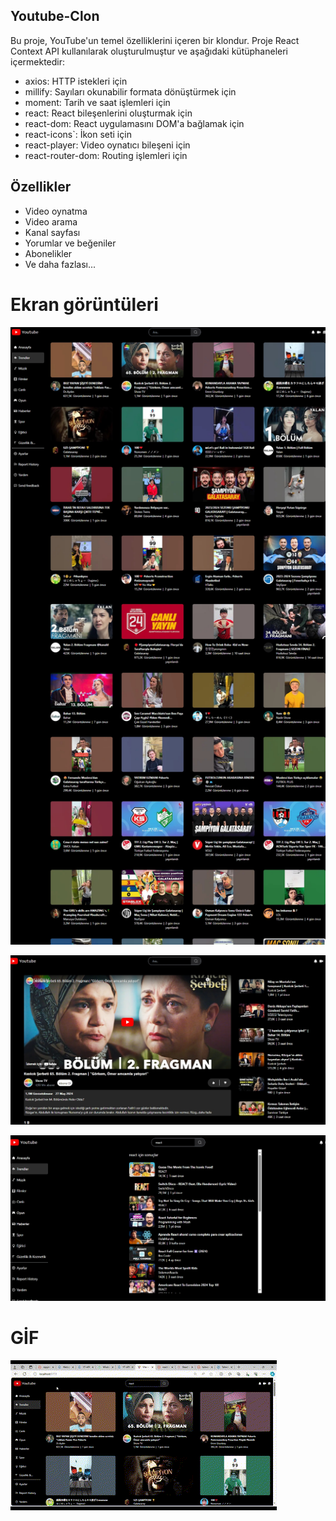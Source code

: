 ## Youtube-Clon

Bu proje, YouTube'un temel özelliklerini içeren bir klondur. Proje React Context API kullanılarak oluşturulmuştur ve aşağıdaki kütüphaneleri içermektedir:

- axios: HTTP istekleri için
- millify: Sayıları okunabilir formata dönüştürmek için
- moment: Tarih ve saat işlemleri için
- react: React bileşenlerini oluşturmak için
- react-dom: React uygulamasını DOM'a bağlamak için
- react-icons`: İkon seti için
- react-player: Video oynatıcı bileşeni için
- react-router-dom: Routing işlemleri için

## Özellikler

- Video oynatma
- Video arama
- Kanal sayfası
- Yorumlar ve beğeniler
- Abonelikler
- Ve daha fazlası...

# Ekran görüntüleri

![](YT1.jpeg)

![](YT2.jpeg)

![](YT3.jpeg)

# GİF

![](YT%20clon%20‐%20Clipchamp%20ile%20yapıldı.gif)



